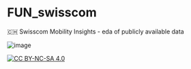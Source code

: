 # FUN_swisscom

:switzerland: Swisscom Mobility Insights - eda of publicly available data

![image](https://user-images.githubusercontent.com/31648642/162013725-f8a6adfb-0c82-47be-b73a-925b0b8c638b.png)


[![CC BY-NC-SA 4.0][cc-by-nc-sa-image]][cc-by-nc-sa]

[cc-by-nc-sa]: http://creativecommons.org/licenses/by-nc-sa/4.0/
[cc-by-nc-sa-image]: https://licensebuttons.net/l/by-nc-sa/4.0/88x31.png
